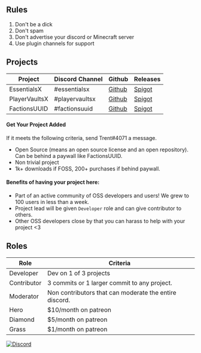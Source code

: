 ## Rules
1. Don't be a dick
2. Don't spam
3. Don't advertise your discord or Minecraft server
4. Use plugin channels for support

## Projects
| Project        | Discord Channel | Github           | Releases |
| ------------- | --- | -------------| -----|
| EssentialsX | #essentialsx | [Github](https://github.com/EssentialsX/Essentials) | [Spigot](https://www.spigotmc.org/resources/essentialsx.9089/)|
| PlayerVaultsX    | #playervaultsx | [Github](https://github.com/drtshock/PlayerVaults) |[Spigot](https://www.spigotmc.org/resources/playervaultsx.51204/) |
| FactionsUUID | #factionsuuid | [Github](https://github.com/drtshock/Factions) | [Spigot](https://www.spigotmc.org/resources/factionsuuid.1035/)    |

#### Get Your Project Added
If it meets the following criteria, send Trent#4071 a message.
* Open Source (means an open source license and an open repository). Can be behind a paywall like FactionsUUID.
* Non trivial project
* 1k+ downloads if FOSS, 200+ purchases if behind paywall.

#### Benefits of having your project here:
* Part of an active community of OSS developers and users! We grew to 100 users in less than a week.
* Project lead will be given `Developer` role and can give contributor to others.
* Other OSS developers close by that you can harass to help with your project <3


## Roles
| Role        | Criteria  |
| ------------- | ------------- |
| Developer | Dev on 1 of 3 projects |
| Contributor | 3 commits or 1 larger commit to any project. |
| Moderator | Non contributors that can moderate the entire discord. |
| Hero | $10/month on patreon |
| Diamond | $5/month on patreon |
| Grass | $1/month on patreon |

[![Discord](https://imgur.com/MFRRBn4.png)](https://discord.gg/F7gexAQ)